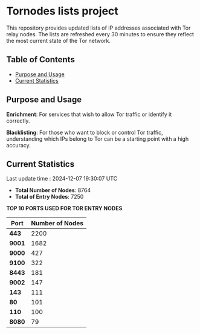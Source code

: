 # Tornodes lists project

This repository provides updated lists of IP addresses associated with Tor relay nodes. The lists are refreshed every 30 minutes to ensure they reflect the most current state of the Tor network.

## Table of Contents

- [Purpose and Usage](#purpose-and-usage)
- [Current Statistics](#current-statistics)


## Purpose and Usage

**Enrichment**: For services that wish to allow Tor traffic or identify it correctly.

**Blacklisting**: For those who want to block or control Tor traffic, understanding which IPs belong to Tor can be a starting point with a high accuracy.

## Current Statistics

Last update time : 2024-12-07 19:30:07 UTC

- **Total Number of Nodes**: 8764
- **Total of Entry Nodes**: 7250

**TOP 10 PORTS USED FOR TOR ENTRY NODES**

| **Port** | **Number of Nodes** |
|------|-----------------|
| **443**   | 2200  |
| **9001**   | 1682  |
| **9000**   | 427  |
| **9100**   | 322  |
| **8443**   | 181  |
| **9002**   | 147  |
| **143**   | 111  |
| **80**   | 101  |
| **110**   | 100  |
| **8080**   | 79  |

